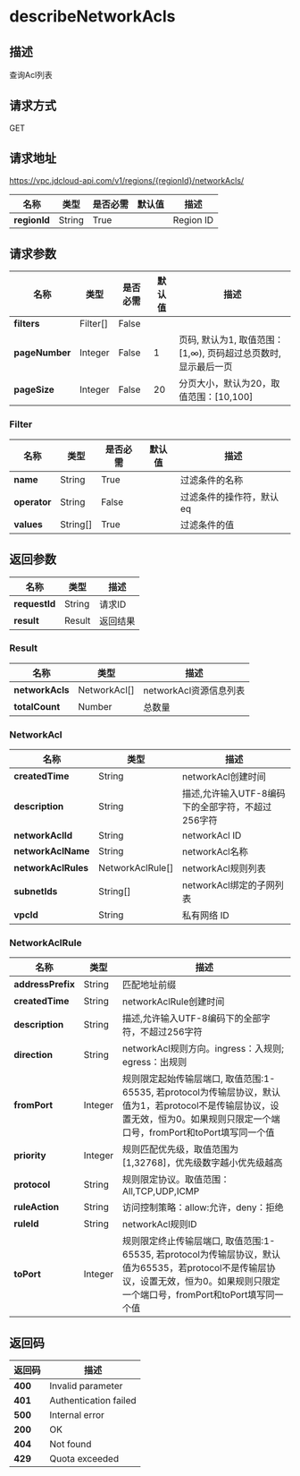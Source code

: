 # describeNetworkAcls


## 描述
查询Acl列表

## 请求方式
GET

## 请求地址
https://vpc.jdcloud-api.com/v1/regions/{regionId}/networkAcls/

|名称|类型|是否必需|默认值|描述|
|---|---|---|---|---|
|**regionId**|String|True||Region ID|

## 请求参数
|名称|类型|是否必需|默认值|描述|
|---|---|---|---|---|
|**filters**|Filter[]|False|||
|**pageNumber**|Integer|False|1|页码, 默认为1, 取值范围：[1,∞), 页码超过总页数时, 显示最后一页|
|**pageSize**|Integer|False|20|分页大小，默认为20，取值范围：[10,100]|

### Filter
|名称|类型|是否必需|默认值|描述|
|---|---|---|---|---|
|**name**|String|True||过滤条件的名称|
|**operator**|String|False||过滤条件的操作符，默认eq|
|**values**|String[]|True||过滤条件的值|

## 返回参数
|名称|类型|描述|
|---|---|---|
|**requestId**|String|请求ID|
|**result**|Result|返回结果|


### Result
|名称|类型|描述|
|---|---|---|
|**networkAcls**|NetworkAcl[]|networkAcl资源信息列表|
|**totalCount**|Number|总数量|
### NetworkAcl
|名称|类型|描述|
|---|---|---|
|**createdTime**|String|networkAcl创建时间|
|**description**|String|描述,允许输入UTF-8编码下的全部字符，不超过256字符|
|**networkAclId**|String|networkAcl ID|
|**networkAclName**|String|networkAcl名称|
|**networkAclRules**|NetworkAclRule[]|networkAcl规则列表|
|**subnetIds**|String[]|networkAcl绑定的子网列表|
|**vpcId**|String|私有网络 ID|
### NetworkAclRule
|名称|类型|描述|
|---|---|---|
|**addressPrefix**|String|匹配地址前缀|
|**createdTime**|String|networkAclRule创建时间|
|**description**|String|描述,允许输入UTF-8编码下的全部字符，不超过256字符|
|**direction**|String|networkAcl规则方向。ingress：入规则; egress：出规则|
|**fromPort**|Integer|规则限定起始传输层端口, 取值范围:1-65535, 若protocol为传输层协议，默认值为1，若protocol不是传输层协议，设置无效，恒为0。如果规则只限定一个端口号，fromPort和toPort填写同一个值|
|**priority**|Integer|规则匹配优先级，取值范围为[1,32768]，优先级数字越小优先级越高|
|**protocol**|String|规则限定协议。取值范围：All,TCP,UDP,ICMP|
|**ruleAction**|String|访问控制策略：allow:允许，deny：拒绝|
|**ruleId**|String|networkAcl规则ID|
|**toPort**|Integer|规则限定终止传输层端口, 取值范围:1-65535, 若protocol为传输层协议，默认值为65535，若protocol不是传输层协议，设置无效，恒为0。如果规则只限定一个端口号，fromPort和toPort填写同一个值|

## 返回码
|返回码|描述|
|---|---|
|**400**|Invalid parameter|
|**401**|Authentication failed|
|**500**|Internal error|
|**200**|OK|
|**404**|Not found|
|**429**|Quota exceeded|
